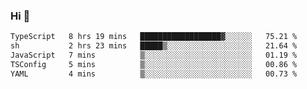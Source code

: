 ### Hi 👋

<!--START_SECTION:waka-->

```txt
TypeScript   8 hrs 19 mins   ██████████████████▓░░░░░░   75.21 %
sh           2 hrs 23 mins   █████▒░░░░░░░░░░░░░░░░░░░   21.64 %
JavaScript   7 mins          ▒░░░░░░░░░░░░░░░░░░░░░░░░   01.19 %
TSConfig     5 mins          ▒░░░░░░░░░░░░░░░░░░░░░░░░   00.86 %
YAML         4 mins          ▒░░░░░░░░░░░░░░░░░░░░░░░░   00.73 %
```

<!--END_SECTION:waka-->
